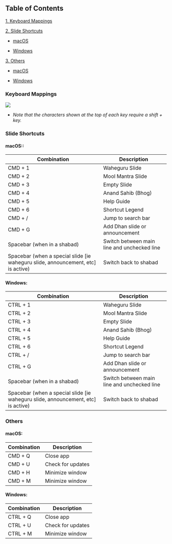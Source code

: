 ## Table of Contents

[1. Keyboard Mappings](#mappings)

[2. Slide Shortcuts](#slides)

- [macOS](#macos-slides)

- [Windows](#windows-slides)

[3. Others](#others)

- [macOS](#macos-others)

- [Windows](#windows-others)

### <a name="mappings">Keyboard Mappings</a>

![](./assets/img/help_images/web-desktop-keyboard-map.png)

- _Note that the characters shown at the top of each key require a shift + key._

### <a name="slides">Slide Shortcuts</a>

#### <a name="macos-slides">macOS:</a>:

| Combination                                | Description                                 |
| ------------------------------------------ | ------------------------------------------- |
| CMD + 1                                    | Waheguru Slide                              |
| CMD + 2                                    | Mool Mantra Slide                           |
| CMD + 3                                    | Empty Slide                                 |
| CMD + 4                                    | Anand Sahib (Bhog)                          |
| CMD + 5                                    | Help Guide                                  |
| CMD + 6                                    | Shortcut Legend                             |
| CMD + /                                    | Jump to search bar                          |
| CMD + G                                    | Add Dhan slide or announcement         |
| Spacebar (when in a shabad)                | Switch between main line and unchecked line |
| Spacebar (when a special slide [ie waheguru slide, announcement, etc] is active) | Switch back to shabad                       |

#### <a name="windows-slides">Windows:</a>

| Combination                                                                      | Description                                 |
| -------------------------------------------------------------------------------- | ------------------------------------------- |
| CTRL + 1                                                                         | Waheguru Slide                              |
| CTRL + 2                                                                         | Mool Mantra Slide                           |
| CTRL + 3                                                                         | Empty Slide                                 |
| CTRL + 4                                                                         | Anand Sahib (Bhog)                          |
| CTRL + 5                                                                         | Help Guide                                  |
| CTRL + 6                                                                         | Shortcut Legend                             |
| CTRL + /                                                                         | Jump to search bar                          |
| CTRL + G                                                                         | Add Dhan slide or announcement         |
| Spacebar (when in a shabad)                                                      | Switch between main line and unchecked line |
| Spacebar (when a special slide [ie waheguru slide, announcement, etc] is active) | Switch back to shabad                       |

### <a name="others">Others</a>

#### <a name ="macos-others">macOS:</a>

| Combination | Description       |
| ----------- | ----------------- |
| CMD + Q     | Close app         |
| CMD + U     | Check for updates |
| CMD + H     | Minimize window   |
| CMD + M     | Minimize window   |

#### <a name ="windows-others">Windows:</a>

| Combination | Description       |
| ----------- | ----------------- |
| CTRL + Q    | Close app         |
| CTRL + U    | Check for updates |
| CTRL + M    | Minimize window   |
